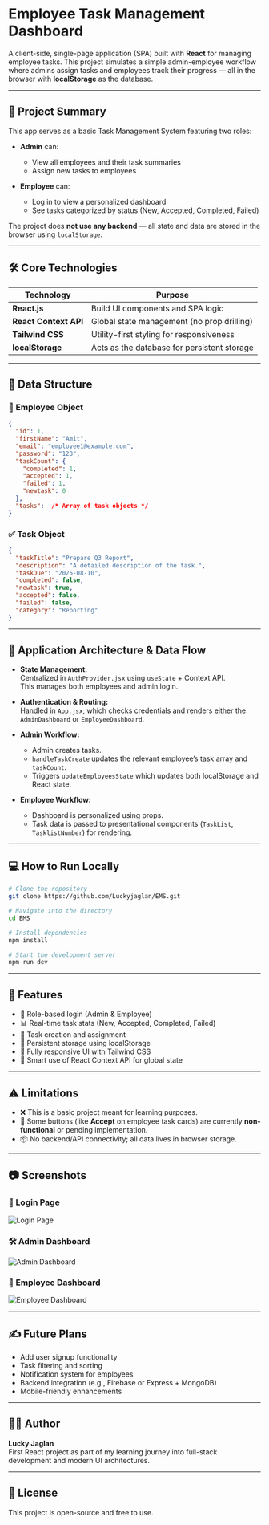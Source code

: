 
# Employee Task Management Dashboard

A client-side, single-page application (SPA) built with **React** for managing employee tasks. This project simulates a simple admin-employee workflow where admins assign tasks and employees track their progress — all in the browser with **localStorage** as the database.

---

## 🚀 Project Summary

This app serves as a basic Task Management System featuring two roles:

- **Admin** can:
  - View all employees and their task summaries
  - Assign new tasks to employees

- **Employee** can:
  - Log in to view a personalized dashboard
  - See tasks categorized by status (New, Accepted, Completed, Failed)

The project does **not use any backend** — all state and data are stored in the browser using `localStorage`.

---

## 🛠 Core Technologies

| Technology      | Purpose                                      |
|-----------------|----------------------------------------------|
| **React.js**    | Build UI components and SPA logic            |
| **React Context API** | Global state management (no prop drilling) |
| **Tailwind CSS**| Utility-first styling for responsiveness     |
| **localStorage**| Acts as the database for persistent storage  |

---

## 📁 Data Structure

### 👤 Employee Object

```json
{
  "id": 1,
  "firstName": "Amit",
  "email": "employee1@example.com",
  "password": "123",
  "taskCount": {
    "completed": 1,
    "accepted": 1,
    "failed": 1,
    "newtask": 0
  },
  "tasks":  /* Array of task objects */ 
}
```

### ✅ Task Object

```json
{
  "taskTitle": "Prepare Q3 Report",
  "description": "A detailed description of the task.",
  "taskDue": "2025-08-10",
  "completed": false,
  "newtask": true,
  "accepted": false,
  "failed": false,
  "category": "Reporting"
}
```

---

## 🧭 Application Architecture & Data Flow

- **State Management:**  
  Centralized in `AuthProvider.jsx` using `useState` + Context API.  
  This manages both employees and admin login.

- **Authentication & Routing:**  
  Handled in `App.jsx`, which checks credentials and renders either the `AdminDashboard` or `EmployeeDashboard`.

- **Admin Workflow:**  
  - Admin creates tasks.
  - `handleTaskCreate` updates the relevant employee’s task array and `taskCount`.
  - Triggers `updateEmployeesState` which updates both localStorage and React state.

- **Employee Workflow:**  
  - Dashboard is personalized using props.
  - Task data is passed to presentational components (`TaskList`, `TasklistNumber`) for rendering.

---

## 💻 How to Run Locally

```bash
# Clone the repository
git clone https://github.com/Luckyjaglan/EMS.git

# Navigate into the directory
cd EMS

# Install dependencies
npm install

# Start the development server
npm run dev
```

---

## 📌 Features

- 🔐 Role-based login (Admin & Employee)
- 📊 Real-time task stats (New, Accepted, Completed, Failed)
- 📝 Task creation and assignment
- 💾 Persistent storage using localStorage
- 🧱 Fully responsive UI with Tailwind CSS
- 🧠 Smart use of React Context API for global state

---

## ⚠️ Limitations

- ❌ This is a basic project meant for learning purposes.
- 🚧 Some buttons (like **Accept** on employee task cards) are currently **non-functional** or pending implementation.
- 📦 No backend/API connectivity; all data lives in browser storage.

---

## 📷 Screenshots

### 🔐 Login Page
![Login Page](.assets/Screenshots/login-page.png)

### 🛠 Admin Dashboard
![Admin Dashboard](.assets/Screenshots/admin-dashboard.png)

### 👤 Employee Dashboard
![Employee Dashboard](.assets/Screenshots/employee-dashboard.png)

---

## ✍️ Future Plans

- Add user signup functionality
- Task filtering and sorting
- Notification system for employees
- Backend integration (e.g., Firebase or Express + MongoDB)
- Mobile-friendly enhancements

---

## 🙋‍♂️ Author

**Lucky Jaglan**  
First React project as part of my learning journey into full-stack development and modern UI architectures.

---

## 📜 License

This project is open-source and free to use.
